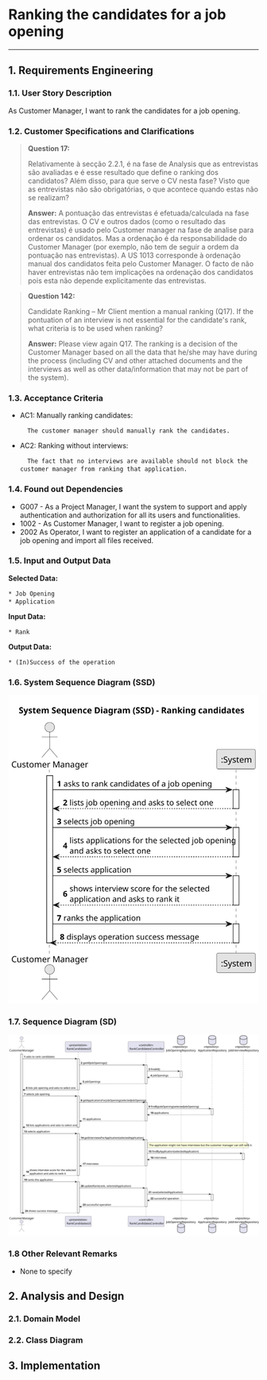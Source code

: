 # Ranking the candidates for a job opening

--------

## 1. Requirements Engineering

### 1.1. User Story Description

As Customer Manager, I want to rank the candidates for a job opening. 

### 1.2. Customer Specifications and Clarifications

> **Question 17:**
> 
> Relativamente à secção 2.2.1, é na fase de Analysis que as entrevistas são avaliadas e é esse 
resultado que define o ranking dos candidatos? Além disso, para que serve o CV nesta fase? Visto 
que as entrevistas não são obrigatórias, o que acontece quando estas não se realizam?
> 
> **Answer:**
> A pontuação das entrevistas é efetuada/calculada na fase das entrevistas. O CV e outros dados 
(como o resultado das entrevistas) é usado pelo Customer manager na fase de analise para ordenar 
os candidatos. Mas a ordenação é da responsabilidade do Customer Manager (por exemplo, não tem de 
seguir a ordem da pontuação nas entrevistas). A US 1013 corresponde à ordenação manual dos candidatos 
feita pelo Customer Manager. O facto de não haver entrevistas não tem implicações na ordenação dos 
candidatos pois esta não depende explicitamente das entrevistas.
 
> **Question 142:**
>
> Candidate Ranking – Mr Client mention a manual ranking (Q17). If the pontuation of an interview 
is not essential for the candidate's rank, what criteria is to be used when ranking?
> 
> **Answer:**
> Please view again Q17. The ranking is a decision of the Customer Manager based on all the data that 
he/she may have during the process (including CV and other attached documents and the interviews as well 
as other data/information that may not be part of the system).

### 1.3. Acceptance Criteria

* AC1: Manually ranking candidates:

        The customer manager should manually rank the candidates.

* AC2: Ranking without interviews:

        The fact that no interviews are available should not block the customer manager from ranking that application.

### 1.4. Found out Dependencies

* G007 - As a Project Manager, I want the system to support and apply authentication and authorization for all its users and functionalities.
* 1002 - As Customer Manager, I want to register a job opening.
* 2002 As Operator, I want to register an application of a candidate for a job opening and import all files received.

### 1.5. Input and Output Data

**Selected Data:**

    * Job Opening
    * Application

**Input Data:**

    * Rank

**Output Data:**

    * (In)Success of the operation

### 1.6. System Sequence Diagram (SSD)
![system-sequence-diagram.svg](system-sequence-diagram.svg)

### 1.7. Sequence Diagram (SD)
![sequence-diagram.svg](sequence-diagram.svg)

### 1.8 Other Relevant Remarks

*  None to specify 

## 2. Analysis and Design

### 2.1. Domain Model

### 2.2. Class Diagram

## 3. Implementation
